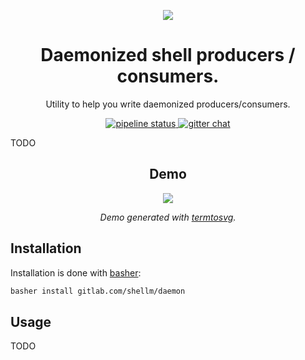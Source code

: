 <p align="center">
  <img src="https://gl.githack.com/shellm/daemon/raw/master/logo.png">
</p>

<h1 align="center">Daemonized shell producers / consumers.</h1>

<p align="center">Utility to help you write daemonized producers/consumers.</p>

<p align="center">
  <a href="https://gitlab.com/shellm/daemon/commits/master">
    <img alt="pipeline status" src="https://gitlab.com/shellm/daemon/badges/master/pipeline.svg" />
  </a>
  <!--<a href="https://gitlab.com/shellm/daemon/commits/master">
    <img alt="coverage report" src="https://gitlab.com/shellm/daemon/badges/master/coverage.svg" />
  </a>-->
  <a href="https://gitter.im/shellm/daemon">
    <img alt="gitter chat" src="https://badges.gitter.im/shellm/daemon.svg" />
  </a>
</p>

TODO

<h2 align="center">Demo</h2>
<p align="center"><img src="https://gl.githack.com/shellm/daemon/raw/master/demo/demo.svg"></p>
<p align="center"><em>Demo generated with <a href="https://github.com/nbedos/termtosvg">termtosvg</a>.</em></p>

## Installation
Installation is done with [basher](https://github.com/basherpm/basher):

```bash
basher install gitlab.com/shellm/daemon
```

## Usage
TODO
